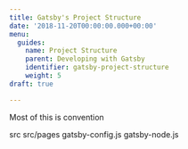 ```yaml
---
title: Gatsby's Project Structure
date: '2018-11-20T00:00:00.000+00:00'
menu:
  guides:
    name: Project Structure
    parent: Developing with Gatsby
    identifier: gatsby-project-structure
    weight: 5
draft: true

---
```

Most of this is convention

src
src/pages
gatsby-config.js
gatsby-node.js